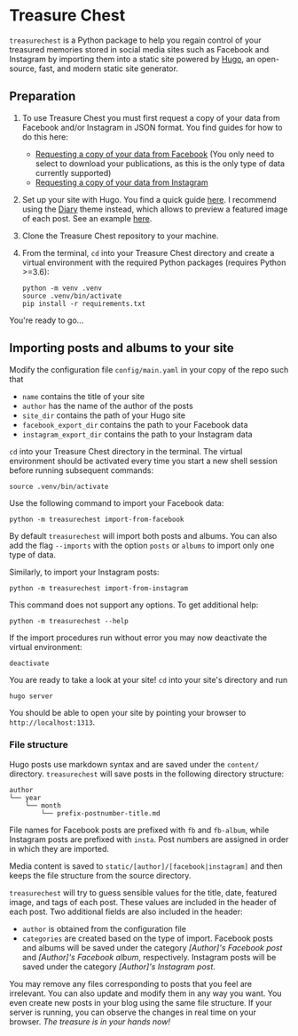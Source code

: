 # Treasure Chest

`treasurechest` is a Python package to help you regain control of your treasured memories stored in social media sites such as Facebook and Instagram by importing them into a static site powered by [Hugo](https://gohugo.io), an open-source, fast, and modern static site generator.

## Preparation

1. To use Treasure Chest you must first request a copy of your data from Facebook and/or Instagram in JSON format. You find guides for how to do this here:

    - [Requesting a copy of your data from Facebook](https://www.facebook.com/help/212802592074644) (You only need to select to download your publications, as this is the only type of data currently supported)
    - [Requesting a copy of your data from Instagram](https://help.instagram.com/contact/505535973176353)

2. Set up your site with Hugo. You find a quick guide [here](https://gohugo.io/getting-started/quick-start/). I recommend using the [Diary](https://github.com/AmazingRise/hugo-theme-diary) theme instead, which allows to preview a featured image of each post. See an example [here](https://risehere.net).

3. Clone the Treasure Chest repository to your machine.

4. From the terminal, `cd` into your Treasure Chest directory and create a virtual environment with the required Python packages (requires Python >=3.6):

    ```shell
    python -m venv .venv
    source .venv/bin/activate
    pip install -r requirements.txt
    ```

You're ready to go...

## Importing posts and albums to your site

Modify the configuration file `config/main.yaml` in your copy of the repo such that

- `name` contains the title of your site
- `author` has the name of the author of the posts
- `site_dir` contains the path of your Hugo site
- `facebook_export_dir` contains the path to your Facebook data
- `instagram_export_dir` contains the path to your Instagram data

`cd` into your Treasure Chest directory in the terminal. The virtual environment should be activated every time you start a new shell session before running subsequent commands:

```shell
source .venv/bin/activate
```

Use the following command to import your Facebook data:

```shell
python -m treasurechest import-from-facebook
```

By default `treasurechest` will import both posts and albums. You can also add the flag `--imports` with the option `posts` or `albums` to import only one type of data.

Similarly, to import your Instagram posts:

```shell
python -m treasurechest import-from-instagram
```

This command does not support any options. To get additional help:

```
python -m treasurechest --help
```

If the import procedures run without error you may now deactivate the virtual environment:

```
deactivate
```

You are ready to take a look at your site! `cd` into your site's directory and run

```hugo server```

You should be able to open your site by pointing your browser to `http://localhost:1313`.



### File structure

Hugo posts use markdown syntax and are saved under the `content/` directory. `treasurechest` will save posts in the following directory structure:

```
author
└── year
    └── month
        └── prefix-postnumber-title.md
```

File names for Facebook posts are prefixed with `fb` and `fb-album`, while Instagram posts are prefixed with `insta`. Post numbers are assigned in order in which they are imported.

Media content is saved to `static/[author]/[facebook|instagram]` and then keeps the file structure from the source directory.

`treasurechest` will try to guess sensible values for the title, date, featured image, and tags of each post. These values are included in the header of each post. Two additional fields are also included in the header:
- `author` is obtained from the configuration file
- `categories` are created based on the type of import. Facebook posts and albums will be saved under the category *[Author]'s Facebook post* and *[Author]'s Facebook album*, respectively. Instagram posts will be saved under the category *[Author]'s Instagram post*.

You may remove any files corresponding to posts that you feel are irrelevant. You can also update and modify them in any way you want. You even create new posts in your blog using the same file structure. If your server is running, you can observe the changes in real time on your browser. *The treasure is in your hands now!*

